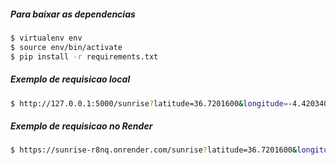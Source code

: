 

##### Para baixar as dependencias
```bash
$ virtualenv env
$ source env/bin/activate
$ pip install -r requirements.txt
```


##### Exemplo de requisicao local
```bash
$ http://127.0.0.1:5000/sunrise?latitude=36.7201600&longitude=-4.4203400&eventtype=sunset
```


##### Exemplo de requisicao no Render
```bash
$ https://sunrise-r8nq.onrender.com/sunrise?latitude=36.7201600&longitude=4.4203400&eventtype=sunset
```